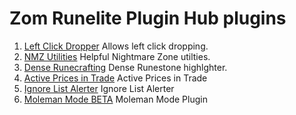 # Zom Runelite Plugin Hub plugins

1. [Left Click Dropper](https://github.com/JZomDev/zom-external-plugins/tree/leftclick-dropper) Allows left click dropping. 
2. [NMZ Utilities](https://github.com/redrumze/zom-external-plugins/tree/nmz_util) Helpful Nightmare Zone utilties.
3. [Dense Runecrafting](https://github.com/redrumze/zom-external-plugins/tree/dense_essence) Dense Runestone highlghter.
4. [Active Prices in Trade](https://github.com/redrumze/zom-external-plugins/tree/ActivePrices) Active Prices in Trade
5. [Ignore List Alerter](https://github.com/redrumze/zom-external-plugins/tree/IgnoreListAlert) Ignore List Alerter
6. [Moleman Mode BETA](https://github.com/redrumze/zom-external-plugins/tree/molemanmode) Moleman Mode Plugin
